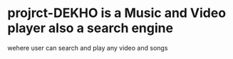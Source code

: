 # projrct-DEKHO is a Music and Video player also a search engine
wehere user can search and play any video and songs 
